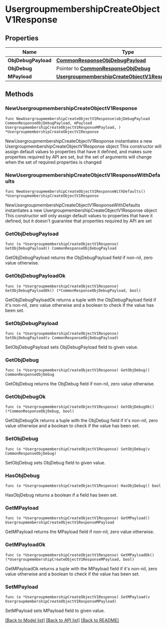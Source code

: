# UsergroupmembershipCreateObjectV1Response

## Properties

Name | Type | Description | Notes
------------ | ------------- | ------------- | -------------
**ObjDebugPayload** | [**CommonResponseObjDebugPayload**](CommonResponseObjDebugPayload.md) |  | 
**ObjDebug** | Pointer to [**CommonResponseObjDebug**](CommonResponseObjDebug.md) |  | [optional] 
**MPayload** | [**UsergroupmembershipCreateObjectV1ResponseMPayload**](UsergroupmembershipCreateObjectV1ResponseMPayload.md) |  | 

## Methods

### NewUsergroupmembershipCreateObjectV1Response

`func NewUsergroupmembershipCreateObjectV1Response(objDebugPayload CommonResponseObjDebugPayload, mPayload UsergroupmembershipCreateObjectV1ResponseMPayload, ) *UsergroupmembershipCreateObjectV1Response`

NewUsergroupmembershipCreateObjectV1Response instantiates a new UsergroupmembershipCreateObjectV1Response object
This constructor will assign default values to properties that have it defined,
and makes sure properties required by API are set, but the set of arguments
will change when the set of required properties is changed

### NewUsergroupmembershipCreateObjectV1ResponseWithDefaults

`func NewUsergroupmembershipCreateObjectV1ResponseWithDefaults() *UsergroupmembershipCreateObjectV1Response`

NewUsergroupmembershipCreateObjectV1ResponseWithDefaults instantiates a new UsergroupmembershipCreateObjectV1Response object
This constructor will only assign default values to properties that have it defined,
but it doesn't guarantee that properties required by API are set

### GetObjDebugPayload

`func (o *UsergroupmembershipCreateObjectV1Response) GetObjDebugPayload() CommonResponseObjDebugPayload`

GetObjDebugPayload returns the ObjDebugPayload field if non-nil, zero value otherwise.

### GetObjDebugPayloadOk

`func (o *UsergroupmembershipCreateObjectV1Response) GetObjDebugPayloadOk() (*CommonResponseObjDebugPayload, bool)`

GetObjDebugPayloadOk returns a tuple with the ObjDebugPayload field if it's non-nil, zero value otherwise
and a boolean to check if the value has been set.

### SetObjDebugPayload

`func (o *UsergroupmembershipCreateObjectV1Response) SetObjDebugPayload(v CommonResponseObjDebugPayload)`

SetObjDebugPayload sets ObjDebugPayload field to given value.


### GetObjDebug

`func (o *UsergroupmembershipCreateObjectV1Response) GetObjDebug() CommonResponseObjDebug`

GetObjDebug returns the ObjDebug field if non-nil, zero value otherwise.

### GetObjDebugOk

`func (o *UsergroupmembershipCreateObjectV1Response) GetObjDebugOk() (*CommonResponseObjDebug, bool)`

GetObjDebugOk returns a tuple with the ObjDebug field if it's non-nil, zero value otherwise
and a boolean to check if the value has been set.

### SetObjDebug

`func (o *UsergroupmembershipCreateObjectV1Response) SetObjDebug(v CommonResponseObjDebug)`

SetObjDebug sets ObjDebug field to given value.

### HasObjDebug

`func (o *UsergroupmembershipCreateObjectV1Response) HasObjDebug() bool`

HasObjDebug returns a boolean if a field has been set.

### GetMPayload

`func (o *UsergroupmembershipCreateObjectV1Response) GetMPayload() UsergroupmembershipCreateObjectV1ResponseMPayload`

GetMPayload returns the MPayload field if non-nil, zero value otherwise.

### GetMPayloadOk

`func (o *UsergroupmembershipCreateObjectV1Response) GetMPayloadOk() (*UsergroupmembershipCreateObjectV1ResponseMPayload, bool)`

GetMPayloadOk returns a tuple with the MPayload field if it's non-nil, zero value otherwise
and a boolean to check if the value has been set.

### SetMPayload

`func (o *UsergroupmembershipCreateObjectV1Response) SetMPayload(v UsergroupmembershipCreateObjectV1ResponseMPayload)`

SetMPayload sets MPayload field to given value.



[[Back to Model list]](../README.md#documentation-for-models) [[Back to API list]](../README.md#documentation-for-api-endpoints) [[Back to README]](../README.md)


